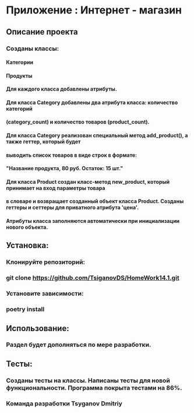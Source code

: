 # Приложение : Интернет - магазин
## Описание проекта
### Созданы классы:
#### Категории
#### Продукты
#### Для каждого класса добавлены атрибуты.
#### Для класса Category добавлены два атрибута класса: количество категорий
#### (category_count) и количество товаров (product_count).
#### Для класса Category реализован специальный метод add_product(), а также геттер, который будет
#### выводить список товаров в виде строк в формате:
#### "Название продукта, 80 руб. Остаток: 15 шт."
#### Для класса Product  создан класс-метод new_product, который принимает на вход параметры товара 
#### в словаре и возвращает созданный объект класса Product. Созданы геттеры и сеттеры для приватного атрибута 'цена'.
#### Атрибуты класса заполняются автоматически при инициализации нового объекта.
## Установка:
### Клонируйте репозиторий:
### git clone https://github.com/TsiganovDS/HomeWork14.1.git
### Установите зависимости:
### poetry install
## Использование:
### Раздел будет дополняться по мере разработки.
## Тесты:
### Созданы тесты на классы. Написаны тесты для новой функциональности. Программа покрыта тестами на 86%.
### Команда разработки Tsyganov Dmitriy


